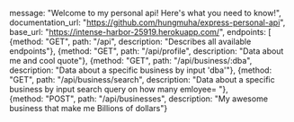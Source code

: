 message: "Welcome to my personal api! Here's what you need to know!",
    documentation_url: "https://github.com/hungmuha/express-personal-api", 
    base_url: "https://intense-harbor-25919.herokuapp.com/", 
    endpoints: [
      {method: "GET", path: "/api", description: "Describes all available endpoints"},
      {method: "GET", path: "/api/profile", description: "Data about me and cool quote"}, 
      {method: "GET", path: "/api/business/:dba", description: "Data about a specific business by input 'dba'"},
      {method: "GET", path: "/api/business/search", description: "Data about a specific business by input search query on how many emloyee= "},  
      {method: "POST", path: "/api/businesses", description: "My awesome business that make me Billions of dollars"} 